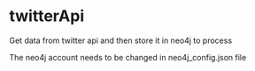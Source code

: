 # twitterApi
Get data from twitter api and then store it in neo4j to process 


The neo4j account needs to be changed in neo4j_config.json file
